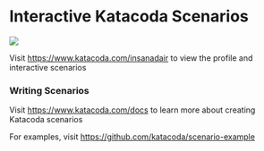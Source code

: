 # Interactive Katacoda Scenarios

[![](http://shields.katacoda.com/katacoda/insanadair/count.svg)](https://www.katacoda.com/insanadair "Get your profile on Katacoda.com")

Visit https://www.katacoda.com/insanadair to view the profile and interactive scenarios

### Writing Scenarios
Visit https://www.katacoda.com/docs to learn more about creating Katacoda scenarios

For examples, visit https://github.com/katacoda/scenario-example
